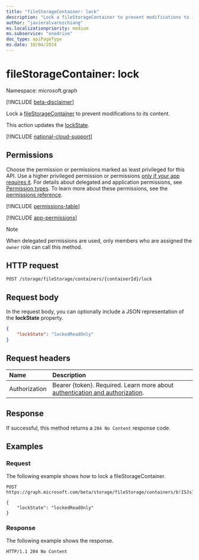 ```yaml
---
title: "fileStorageContainer: lock"
description: "Lock a fileStorageContainer to prevent modifications to its content."
author: "javieralvarezchiang"
ms.localizationpriority: medium
ms.subservice: "onedrive"
doc_type: apiPageType
ms.date: 10/04/2024
---
```


# fileStorageContainer: lock

Namespace: microsoft.graph

[!INCLUDE [beta-disclaimer](../../includes/beta-disclaimer.md)]

Lock a [fileStorageContainer](../resources/filestoragecontainer.md) to prevent modifications to its content.

This action updates the [lockState](../resources/enums.md#sitelockstate-values).

[!INCLUDE [national-cloud-support](../../includes/global-us.md)]

## Permissions

Choose the permission or permissions marked as least privileged for this API. Use a higher privileged permission or permissions [only if your app requires it](/graph/permissions-overview#best-practices-for-using-microsoft-graph-permissions). For details about delegated and application permissions, see [Permission types](/graph/permissions-overview#permission-types). To learn more about these permissions, see the [permissions reference](/graph/permissions-reference).

<!-- { "blockType": "permissions", "name": "filestoragecontainer_lock" } -->
[!INCLUDE [permissions-table](../includes/permissions/filestoragecontainer-lock-permissions.md)]

[!INCLUDE [app-permissions](../includes/sharepoint-embedded-app-permissions.md)]

> [!NOTE]
> When delegated permissions are used, only members who are assigned the `owner` role can call this method.

## HTTP request

```http
POST /storage/fileStorage/containers/{containerId}/lock
```

## Request body
In the request body, you can optionally include a JSON representation of the **lockState** property.

```json
{
    "lockState": "lockedReadOnly"
}
```

## Request headers
|Name|Description|
|:---|:---|
|Authorization|Bearer {token}. Required. Learn more about [authentication and authorization](/graph/auth/auth-concepts).|

## Response

If successful, this method returns a `204 No Content` response code.

## Examples

### Request
The following example shows how to lock a fileStorageContainer.

```http
POST https://graph.microsoft.com/beta/storage/fileStorage/containers/b!ISJs1WRro0y0EWgkUYcktDa0mE8zSlFEqFzqRn70Zwp1CEtDEBZgQICPkRbil_5Z/lock

{
    "lockState": "lockedReadOnly"
}
```

### Response
The following example shows the response.

```http
HTTP/1.1 204 No Content
```

